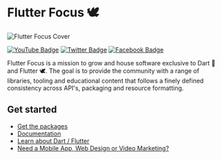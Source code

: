 # Flutter Focus  🕊️

![Flutter Focus Cover](/.github/profile/images/cover2.png)

[![YouTube Badge](https://img.shields.io/badge/YouTube-Channel-informational?style=flat&logo=youtube&logoColor=red&color=red)](https://youtube.com/@flutterfocus) [![Twitter Badge](https://img.shields.io/badge/@Twitter-Profile-informational?style=flat&logo=twitter&logoColor=lightblue&color=1CA2F1)](https://twitter.com/flutterfocus) [![Facebook Badge](https://img.shields.io/badge/Facebook-Page-informational?style=flat&logo=facebook&logoColor=blue&color=blue)](https://facebook.com/100087888923303)

Flutter Focus is a mission to grow and house software exclusive to Dart 🎯 and Flutter 🕊. The goal is to provide the community with a range of libraries, tooling and educational content that follows a finely defined consistency across API's, packaging and resource formatting.

## Get started
- [Get the packages](#get-the-packages) 
- [Documentation](https://docs.page/flutterfocus/flutterfocus/)
- [Learn about Dart / Flutter]() 
- [Need a Mobile App, Web Design or Video Marketing?](https://cyberpod.nz) 

